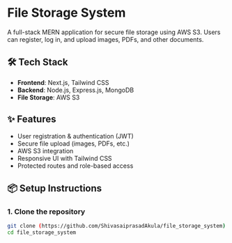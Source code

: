 # File Storage System

A full-stack MERN application for secure file storage using AWS S3. Users can register, log in, and upload images, PDFs, and other documents.

## 🛠 Tech Stack

- **Frontend**: Next.js, Tailwind CSS
- **Backend**: Node.js, Express.js, MongoDB
- **File Storage**: AWS S3

## ✨ Features

- User registration & authentication (JWT)
- Secure file upload (images, PDFs, etc.)
- AWS S3 integration
- Responsive UI with Tailwind CSS
- Protected routes and role-based access

## 📦 Setup Instructions

### 1. Clone the repository

```bash
git clone (https://github.com/ShivasaiprasadAkula/file_storage_system)
cd file_storage_system
